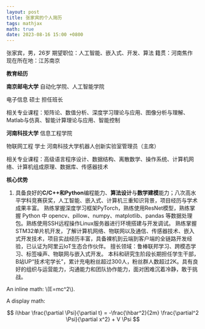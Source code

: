 ```yaml
---
layout: post
title: 张家宾的个人简历
tags: mathjax
math: true
date: 2023-08-16 15:00 +0800
---
```

张家宾，男，26岁
期望职位：人工智能、嵌入式、开发、算法
籍贯：河南焦作
现在所在地：江苏南京


**教育经历**


**南京邮电大学** 自动化学院、人工智能学院

电子信息 硕士  担任班长

相关专业课程：矩阵论、数值分析、深度学习理论与应用、图像分析与理解、Matlab与仿真、智能计算理论与应用、智能控制

**河南科技大学** 信息工程学院

物联网工程 学士 河南科技大学机器人创新实验室管理员（主席）

相关专业课程：高级语言程序设计、数据结构、离散数学、操作系统、计算机网络、计算机组成原理、数据库、传感器技术


**核心优势**

1. 具备良好的**C/C++和Python**编程能力、**算法设计**与**数学建模**能力；八次高水平学科竞赛获奖，人工智能、嵌入式、计算机三重知识背景，项目经历与学术成果丰富。
熟练掌握深度学习框架PyTorch，熟练使用ResNet模型，熟练掌握 Python 中 opencv、pillow、numpy、matplotlib、pandas 等数据处理包。熟练使用SSH远程操作Linux服务器进行环境搭建与开发调试。
熟练掌握STM32单片机开发，了解计算机网络、物联网以及通信、传感器技术、嵌入式开发技术，项目实战经历丰富，具备裸机到云端到客户端的全链路开发经验，已认证为阿里云IoT生态合作伙伴。
擅长领域：鲁棒联邦学习、跨模态学习、标签噪声、物联网与嵌入式开发。
本科和研究生阶段长期担任学生干部，B站UP“技术宅学长”，累计充电粉丝超过300人，粉丝群人数超过2K。具有良好的组织与运营能力，沟通能力和团队协作能力，面对困难沉着冷静，敢于挑战。


An inline math: \\\(E=mc^2\\\).

A display math:

$$
i\hbar \frac{\partial \Psi}{\partial t} = -\frac{\hbar^2}{2m}
\frac{\partial^2 \Psi}{\partial x^2} + V \Psi
$$
